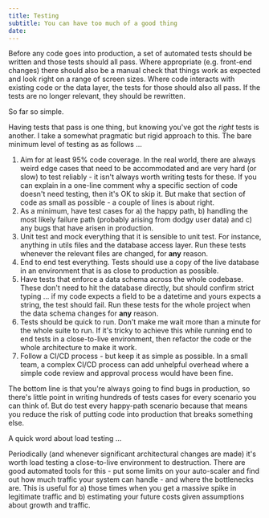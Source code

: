 ```yaml
---
title: Testing
subtitle: You can have too much of a good thing
date:
---
```


Before any code goes into production, a set of automated tests should be written and those tests should all pass. Where appropriate (e.g. front-end changes) there should also be a manual check that things work as expected and look right on a range of screen sizes. Where code interacts with existing code or the data layer, the tests for those should also all pass. If the tests are no longer relevant, they should be rewritten.

So far so simple.

Having tests that pass is one thing, but knowing you've got the _right_ tests is another. I take a somewhat pragmatic but rigid approach to this. The bare minimum level of testing as as follows ...

1. Aim for at least 95% code coverage. In the real world, there are always weird edge cases that need to be accommodated and are very hard (or slow) to test reliably - it isn't always worth writing tests for these. If you can explain in a one-line comment why a specific section of code doesn't need testing, then it's OK to skip it. But make that section of code as small as possible - a couple of lines is about right.
2. As a minimum, have test cases for a) the happy path, b) handling the most likely failure path (probably arising from dodgy user data) and c) any bugs that have arisen in production.
3. Unit test and mock everything that it is sensible to unit test. For instance, anything in utils files and the database access layer. Run these tests whenever the relevant files are changed, for **any** reason.
4. End to end test everything. Tests should use a copy of the live database in an environment that is as close to production as possible.
5. Have tests that enforce a data schema across the whole codebase. These don't need to hit the database directly, but should confirm strict typing ... if my code expects a field to be a datetime and yours expects a string, the test should fail. Run these tests for the whole project when the data schema changes for **any** reason.
6. Tests should be quick to run. Don't make me wait more than a minute for the whole suite to run. If it's tricky to achieve this while running end to end tests in a close-to-live environment, then refactor the code or the whole architecture to make it work.
7. Follow a CI/CD process - but keep it as simple as possible. In a small team, a complex CI/CD process can add unhelpful overhead where a simple code review and approval process would have been fine.

The bottom line is that you're always going to find bugs in production, so there's little point in writing hundreds of tests cases for every scenario you can think of. But do test every happy-path scenario because that means you reduce the risk of putting code into production that breaks something else.

A quick word about load testing ...

Periodically (and whenever significant architectural changes are made) it's worth load testing a close-to-live environment to destruction. There are good automated tools for this - put some limits on your auto-scaler and find out how much traffic your system can handle - and where the bottlenecks are. This is useful for a) those times when you get a massive spike in legitimate traffic and b) estimating your future costs given assumptions about growth and traffic.
